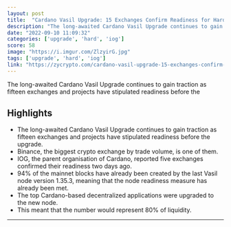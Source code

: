 ```yaml
---
layout: post
title:  "Cardano Vasil Upgrade: 15 Exchanges Confirm Readiness for Hard Fork as Whales Load Up On ADA"
description: "The long-awaited Cardano Vasil Upgrade continues to gain traction as fifteen exchanges and projects have stipulated readiness before the"
date: "2022-09-10 11:09:32"
categories: ['upgrade', 'hard', 'iog']
score: 58
image: "https://i.imgur.com/ZlzyirG.jpg"
tags: ['upgrade', 'hard', 'iog']
link: "https://zycrypto.com/cardano-vasil-upgrade-15-exchanges-confirm-readiness-for-hard-fork-as-whales-load-up-on-ada/"
---
```


The long-awaited Cardano Vasil Upgrade continues to gain traction as fifteen exchanges and projects have stipulated readiness before the

## Highlights

- The long-awaited Cardano Vasil Upgrade continues to gain traction as fifteen exchanges and projects have stipulated readiness before the upgrade.
- Binance, the biggest crypto exchange by trade volume, is one of them.
- IOG, the parent organisation of Cardano, reported five exchanges confirmed their readiness two days ago.
- 94% of the mainnet blocks have already been created by the last Vasil node version 1.35.3, meaning that the node readiness measure has already been met.
- The top Cardano-based decentralized applications were upgraded to the new node.
- This meant that the number would represent 80% of liquidity.

---
